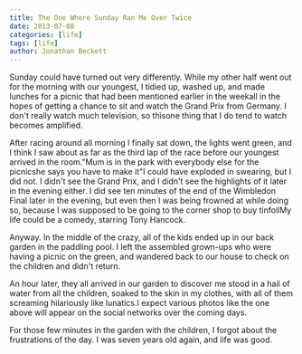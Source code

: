 ```yaml
---
title: The One Where Sunday Ran Me Over Twice
date: 2013-07-08
categories: [life]
tags: [life]
author: Jonathan Beckett
---
```


Sunday could have turned out very differently. While my other half went out for the morning with our youngest, I tidied up, washed up, and made lunches for a picnic that had been mentioned earlier in the weekall in the hopes of getting a chance to sit and watch the Grand Prix from Germany. I don't really watch much television, so thisone thing that I do tend to watch becomes amplified.

After racing around all morning I finally sat down, the lights went green, and I think I saw about as far as the third lap of the race before our youngest arrived in the room."Mum is in the park with everybody else for the picnicshe says you have to make it"I could have exploded in swearing, but I did not. I didn't see the Grand Prix, and I didn't see the highlights of it later in the evening either. I did see ten minutes of the end of the Wimbledon Final later in the evening, but even then I was being frowned at while doing so, because I was supposed to be going to the corner shop to buy tinfoilMy life could be a comedy, starring Tony Hancock.

Anyway. In the middle of the crazy, all of the kids ended up in our back garden in the paddling pool. I left the assembled grown-ups who were having a picnic on the green, and wandered back to our house to check on the children and didn't return.

An hour later, they all arrived in our garden to discover me stood in a hail of water from all the children, soaked to the skin in my clothes, with all of them screaming hilariously like lunatics.I expect various photos like the one above will appear on the social networks over the coming days.

For those few minutes in the garden with the children, I forgot about the frustrations of the day. I was seven years old again, and life was good.
